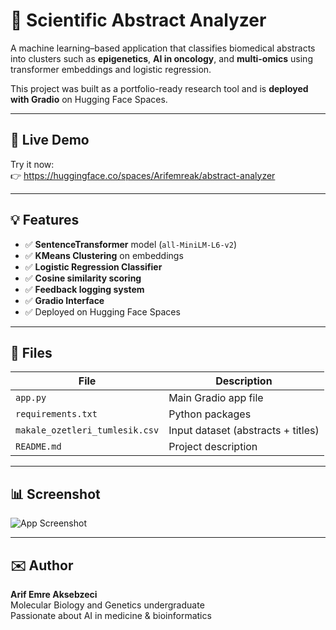 # 🧬 Scientific Abstract Analyzer

A machine learning–based application that classifies biomedical abstracts into clusters such as **epigenetics**, **AI in oncology**, and **multi-omics** using transformer embeddings and logistic regression.

This project was built as a portfolio-ready research tool and is **deployed with Gradio** on Hugging Face Spaces.

---

## 🔗 Live Demo  
Try it now:  
👉 https://huggingface.co/spaces/Arifemreak/abstract-analyzer

---

## 💡 Features

- ✅ **SentenceTransformer** model (`all-MiniLM-L6-v2`)  
- ✅ **KMeans Clustering** on embeddings  
- ✅ **Logistic Regression Classifier**  
- ✅ **Cosine similarity scoring**  
- ✅ **Feedback logging system**  
- ✅ **Gradio Interface**  
- ✅ Deployed on Hugging Face Spaces

---

## 📁 Files

| File | Description |
|------|-------------|
| `app.py` | Main Gradio app file  
| `requirements.txt` | Python packages  
| `makale_ozetleri_tumlesik.csv` | Input dataset (abstracts + titles)  
| `README.md` | Project description  

---


## 📊 Screenshot

![App Screenshot](assets/demo.png)

---

## ✉️ Author

**Arif Emre Aksebzeci**  
Molecular Biology and Genetics undergraduate  
Passionate about AI in medicine & bioinformatics  
